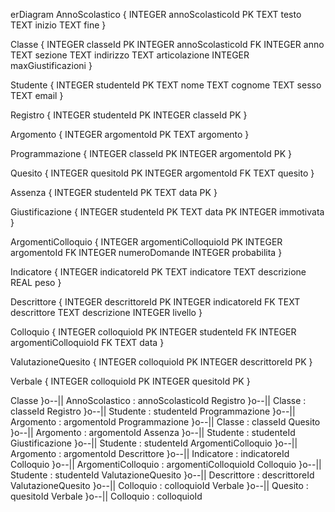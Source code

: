 erDiagram
 AnnoScolastico {
  INTEGER annoScolasticoId PK
  TEXT testo
  TEXT inizio
  TEXT fine
 }

 Classe {
  INTEGER classeId PK
  INTEGER annoScolasticoId FK
  INTEGER anno
  TEXT sezione
  TEXT indirizzo
  TEXT articolazione
  INTEGER maxGiustificazioni
 }

 Studente {
  INTEGER studenteId PK
  TEXT nome
  TEXT cognome
  TEXT sesso
  TEXT email
 }

 Registro {
  INTEGER studenteId PK
  INTEGER classeId PK
 }

 Argomento {
  INTEGER argomentoId PK
  TEXT argomento
 }

 Programmazione {
  INTEGER classeId PK
  INTEGER argomentoId PK
 }

 Quesito {
  INTEGER quesitoId PK
  INTEGER argomentoId FK
  TEXT quesito
 }

 Assenza {
  INTEGER studenteId PK
  TEXT data PK
 }

 Giustificazione {
  INTEGER studenteId PK
  TEXT data PK
  INTEGER immotivata
 }

 ArgomentiColloquio {
  INTEGER argomentiColloquioId PK
  INTEGER argomentoId FK
  INTEGER numeroDomande
  INTEGER probabilita
 }

 Indicatore {
  INTEGER indicatoreId PK
  TEXT indicatore
  TEXT descrizione
  REAL peso
 }

 Descrittore {
  INTEGER descrittoreId PK
  INTEGER indicatoreId FK
  TEXT descrittore
  TEXT descrizione
  INTEGER livello
 }

 Colloquio {
  INTEGER colloquioId PK
  INTEGER studenteId FK
  INTEGER argomentiColloquioId FK
  TEXT data
 }

 ValutazioneQuesito {
  INTEGER colloquioId PK
  INTEGER descrittoreId PK
 }

 Verbale {
  INTEGER colloquioId PK
  INTEGER quesitoId PK
 }

 Classe }o--|| AnnoScolastico : annoScolasticoId
 Registro }o--|| Classe : classeId
 Registro }o--|| Studente : studenteId
 Programmazione }o--|| Argomento : argomentoId
 Programmazione }o--|| Classe : classeId
 Quesito }o--|| Argomento : argomentoId
 Assenza }o--|| Studente : studenteId
 Giustificazione }o--|| Studente : studenteId
 ArgomentiColloquio }o--|| Argomento : argomentoId
 Descrittore }o--|| Indicatore : indicatoreId
 Colloquio }o--|| ArgomentiColloquio : argomentiColloquioId
 Colloquio }o--|| Studente : studenteId
 ValutazioneQuesito }o--|| Descrittore : descrittoreId
 ValutazioneQuesito }o--|| Colloquio : colloquioId
 Verbale }o--|| Quesito : quesitoId
 Verbale }o--|| Colloquio : colloquioId

